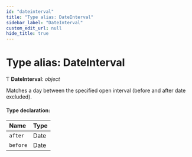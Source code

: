 ```yaml
---
id: "dateinterval"
title: "Type alias: DateInterval"
sidebar_label: "DateInterval"
custom_edit_url: null
hide_title: true
---
```


# Type alias: DateInterval

Ƭ **DateInterval**: *object*

Matches a day between the specified open interval (before and after date
excluded).

#### Type declaration:

Name | Type |
:------ | :------ |
`after` | Date |
`before` | Date |
